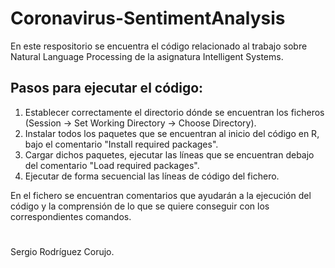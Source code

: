 # Coronavirus-SentimentAnalysis

En este respositorio se encuentra el código relacionado al trabajo sobre Natural Language Processing de la asignatura Intelligent Systems.

## Pasos para ejecutar el código:

1. Establecer correctamente el directorio dónde se encuentran los ficheros (Session -> Set Working Directory -> Choose Directory).
2. Instalar todos los paquetes que se encuentran al inicio del código en R, bajo el comentario "Install required packages".
3. Cargar dichos paquetes, ejecutar las líneas que se encuentran debajo del comentario "Load required packages".
4. Ejecutar de forma secuencial las líneas de código del fichero.

En el fichero se encuentran comentarios que ayudarán a la ejecución del código y la comprensión de lo que se quiere conseguir con los correspondientes comandos.
#
#
Sergio Rodríguez Corujo.

